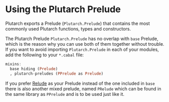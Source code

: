 # Using the Plutarch Prelude

Plutarch exports a Prelude (`Plutarch.Prelude`) that contains the most commonly used Plutarch functions, types and constructors.

The Plutarch Prelude `Plutarch.Prelude` has no overlap with `base` Prelude, which is the reason why you can use both of them together
without trouble. If you want to avoid importing `Plutarch.Prelude` in each of your modules, add the following to your `*.cabal` file:

```haskell
mixins:
  base hiding (Prelude)
  , plutarch-preludes (PPrelude as Prelude)
```

If you prefer [Relude](https://github.com/kowainik/relude) as your Prelude instead of the one included in `base` there is also another
mixed prelude, named `PRelude` which can be found in the same library as `PPrelude` and is to be used just like it. 
